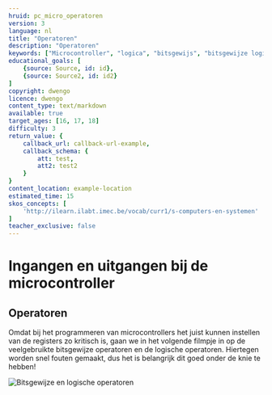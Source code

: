 ```yaml
---
hruid: pc_micro_operatoren
version: 3
language: nl
title: "Operatoren"
description: "Operatoren"
keywords: ["Microcontroller", "logica", "bitsgewijs", "bitsgewijze logica", "operatoren"]
educational_goals: [
    {source: Source, id: id}, 
    {source: Source2, id: id2}
]
copyright: dwengo
licence: dwengo
content_type: text/markdown
available: true
target_ages: [16, 17, 18]
difficulty: 3
return_value: {
    callback_url: callback-url-example,
    callback_schema: {
        att: test,
        att2: test2
    }
}
content_location: example-location
estimated_time: 15
skos_concepts: [
    'http://ilearn.ilabt.imec.be/vocab/curr1/s-computers-en-systemen'
]
teacher_exclusive: false
---
```

# Ingangen en uitgangen bij de microcontroller

## Operatoren

Omdat bij het programmeren van microcontrollers het juist kunnen instellen van de registers zo kritisch is, gaan we in het volgende filmpje in op de veelgebruikte bitsgewijze operatoren en de logische operatoren. Hiertegen worden snel fouten gemaakt, dus het is belangrijk dit goed onder de knie te hebben!

![](@youtube/https://www.youtube.com/embed/txosxRy2vAc "Bitsgewijze en logische operatoren")


